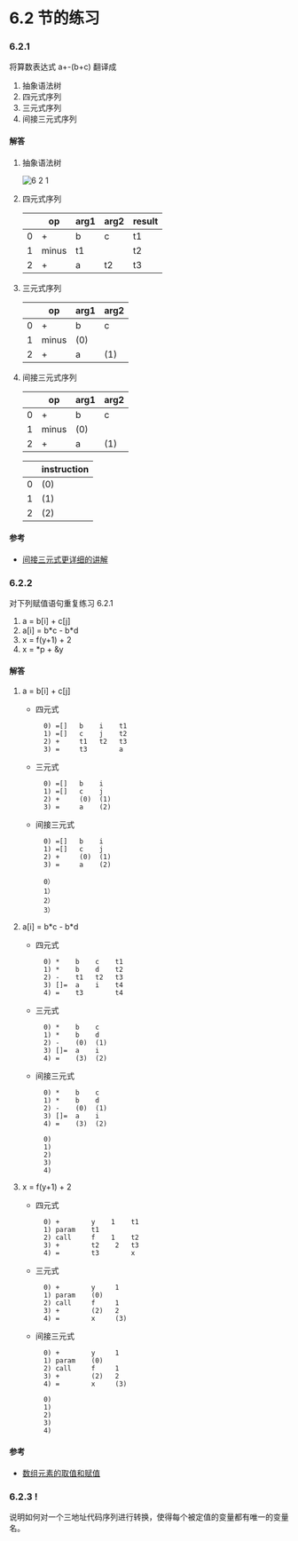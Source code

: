 # 6.2 节的练习

### 6.2.1

将算数表达式 a+-(b+c) 翻译成

1. 抽象语法树
2. 四元式序列
3. 三元式序列
4. 间接三元式序列

#### 解答

1. 抽象语法树

    ![6 2 1](https://f.cloud.github.com/assets/340282/1062210/dae8e64c-1230-11e3-9518-a128ca9a4d45.gif)


2. 四元式序列

    <table>
        <thead>
            <tr>
                <th></th>
                <th>op</th>
                <th>arg1</th>
                <th>arg2</th>
                <th>result</th>
            </tr>
        </thead>
        <tbody>
            <tr>
                <td>0</td>
                <td>+</td>
                <td>b</td>
                <td>c</td>
                <td>t1</td>
            </tr>
            <tr>
                <td>1</td>
                <td>minus</td>
                <td>t1</td>
                <td></td>
                <td>t2</td>
            </tr>
            <tr>
                <td>2</td>
                <td>+</td>
                <td>a</td>
                <td>t2</td>
                <td>t3</td>
            </tr>
        </tbody>
    </table>

3. 三元式序列

    <table>
        <thead>
            <tr>
                <th></th>
                <th>op</th>
                <th>arg1</th>
                <th>arg2</th>
            </tr>
        </thead>
        <tbody>
            <tr>
                <td>0</td>
                <td>+</td>
                <td>b</td>
                <td>c</td>
            </tr>
            <tr>
                <td>1</td>
                <td>minus</td>
                <td>(0)</td>
                <td></td>
            </tr>
            <tr>
                <td>2</td>
                <td>+</td>
                <td>a</td>
                <td>(1)</td>
            </tr>
        </tbody>
    </table>

4. 间接三元式序列

    <table>
        <thead>
            <tr>
                <th></th>
                <th>op</th>
                <th>arg1</th>
                <th>arg2</th>
            </tr>
        </thead>
        <tbody>
            <tr>
                <td>0</td>
                <td>+</td>
                <td>b</td>
                <td>c</td>
            </tr>
            <tr>
                <td>1</td>
                <td>minus</td>
                <td>(0)</td>
                <td></td>
            </tr>
            <tr>
                <td>2</td>
                <td>+</td>
                <td>a</td>
                <td>(1)</td>
            </tr>
        </tbody>
    </table>
    
    <table>
        <thead>
            <tr>
                <th></th>
                <th>instruction</th>
            </tr>
        </thead>
        <tbody>
            <tr>
                <td>0</td>
                <td>(0)</td>
            </tr>
            <tr>
                <td>1</td>
                <td>(1)</td>
            </tr>
            <tr>
                <td>2</td>
                <td>(2)</td>
            </tr>
        </tbody>
    </table>

#### 参考

- [间接三元式更详细的讲解](http://jpkc.nwpu.edu.cn/jp2005/20/kcwz/wlkc/wlkc/05/5_3_2.htm)

### 6.2.2

对下列赋值语句重复练习 6.2.1

1. a = b[i] + c[j]
2. a[i] = b\*c - b\*d
3. x = f(y+1) + 2
4. x = \*p + &y

#### 解答

1. a = b[i] + c[j]

    - 四元式
    
            0) =[]   b    i    t1
            1) =[]   c    j    t2
            2) +     t1   t2   t3
            3) =     t3        a  
    
    - 三元式
    
            0) =[]   b    i
            1) =[]   c    j
            2) +     (0)  (1)
            3) =     a    (2)  
            
    - 间接三元式
    
            0) =[]   b    i
            1) =[]   c    j
            2) +     (0)  (1)
            3) =     a    (2)  
            
            0） 
            1）
            2）
            3）
    
2. a[i] = b\*c - b\*d

    - 四元式
    
            0) *    b    c    t1
            1) *    b    d    t2
            2) -    t1   t2   t3
            3) []=  a    i    t4
            4) =    t3        t4
            
    - 三元式
    
            0) *    b    c
            1) *    b    d
            2) -    (0)  (1)
            3) []=  a    i
            4) =    (3)  (2)
            
    - 间接三元式
     
            0) *    b    c
            1) *    b    d
            2) -    (0)  (1)
            3) []=  a    i
            4) =    (3)  (2)
            
            0)
            1)
            2)
            3)
            4)

3. x = f(y+1) + 2

    - 四元式
    
            0) +        y    1    t1
            1) param    t1
            2) call     f    1    t2
            3) +        t2    2   t3
            4) =        t3        x

    - 三元式

            0) +        y     1
            1) param    (0)
            2) call     f     1
            3) +        (2)   2
            4) =        x     (3)

    - 间接三元式
    
            0) +        y     1
            1) param    (0)
            2) call     f     1
            3) +        (2)   2
            4) =        x     (3)
            
            0)
            1)
            2)
            3)
            4)

#### 参考

- [数组元素的取值和赋值](http://www.mec.ac.in/resources/notes/notes/compiler/module5/intermediate.htm)

### 6.2.3 !

说明如何对一个三地址代码序列进行转换，使得每个被定值的变量都有唯一的变量名。

